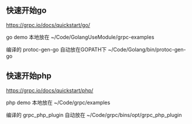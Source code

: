 ## 快速开始go

https://grpc.io/docs/quickstart/go/

go demo 本地放在 ~/Code/GolangUseModule/grpc-examples

编译的 protoc-gen-go 自动放在GOPATH下 ~/Code/Golang/bin/protoc-gen-go

## 快速开始php

https://grpc.io/docs/quickstart/php/

php demo 本地放在 ~/Code/grpc/examples

编译的 grpc_php_plugin 自动放在 ~/Code/grpc/bins/opt/grpc_php_plugin